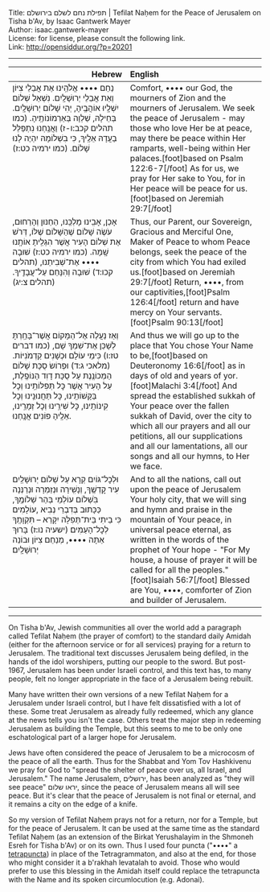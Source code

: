 <html>
<head></head>
<body>
Title: תפילת נחם לשלם בירושלם | Tefilat Naḥem for the Peace of Jerusalem on Tisha b'Av, by Isaac Gantwerk Mayer<br />
Author: isaac.gantwerk-mayer<br />
License: for license, please consult the following link.<br />
Link: <a href="http://opensiddur.org/?p=20201">http://opensiddur.org/?p=20201</a>
<p />
<hr />

<table style="margin-left: auto;margin-right: auto;" class="draggable">
<thead><tr><th id="x" style="text-align: right;">Hebrew</th><th style="text-align: left;">English</th></tr></thead>
<tbody>
<tr><td style="vertical-align:top;" width="46%">
<div class="liturgy"><span lang="he">
נַחֵם •••• אֱלֹהֵֽינוּ 
אֶת אֲבֵלֵי צִיּוֹן 
וְאֵת אֲבֵלֵי יְרוּשָׁלָֽיִם. 
נִשְׁאַל שְׁלוֹם יְרוּשָׁלָֽיִם‪.‬ 
יִשְׁלָֽיוּ אוֹהֲבֶֽיהָ, 
יְהִי שָׁלוֹם בְּחֵילָהּ, 
שַׁלְוָה בְּאַרְמוֹנוֹתֶֽיהָ. <span class="citation">(כמו תהלים קכב:ו-ז)</span>
וַאֲנַֽחְנוּ נִתְפַּלֵּל בַעֲדָהּ אֵלֶֽיךָ, 
כִּי בִשְׁלוֹמָהּ יִהְיֶה לָנוּ שָׁלוֹם. <span class="citation">(כמו ירמיה כט:ז)</span>
</span></div></td>
 
<td style="vertical-align:top;" width="53%">
<div class="english">
Comfort, ‪•••• our God, 
the mourners of Zion 
and the mourners of Jerusalem. 
We seek the peace of Jerusalem - 
may those who love Her be at peace, 
may there be peace within Her ramparts, 
well-being within Her palaces.[foot]based on Psalm 122:6-7[/foot]
As for us, we pray for Her sake to You, 
for in Her peace will be peace for us.[foot]based on Jeremiah 29:7[/foot] 
</div></td></tr>


<tr><td style="vertical-align:top;" width="46%">
<div class="liturgy"><span lang="he">
אָכֵן, אָבִֽינוּ מָלְכֵּֽנוּ, הַחַנּוּן וְהָרַחוּם, 
עֹשֶׂה שָׁלוֹם שֶׁהַשָּׁלוֹם שֶׁלּוֹ, 
דְּרֹשׁ אֶת שְׁלוֹם הָעִיר אֲשֶׁר הִגְלֵֽיתָ אוֹתָֽנוּ שָֽׁמָּה. <span class="citation">(כמו ירמיה כט:ז)</span>
שׁוּבָה •••• אֶת־שְׁבִיתֵנוּ, <span class="citation">(תהלים קכו:ד)</span>
שׁוּבָה וְהִנָּחֵם עַל־עֲבָדֶֽיךָ. <span class="citation">(תהלים צ:יג)</span>
</span></div></td>
 
<td style="vertical-align:top;" width="53%">
<div class="english">
Thus, our Parent, our Sovereign, Gracious and Merciful One, 
Maker of Peace to whom Peace belongs, 
seek the peace of the city from which You had exiled us.[foot]based on Jeremiah 29:7[/foot] 
Return, ‪••••, from our captivities,[foot]Psalm 126:4[/foot]
return and have mercy on Your servants.[foot]Psalm 90:13[/foot]
</div></td></tr>


<tr><td style="vertical-align:top;" width="46%">
<div class="liturgy"><span lang="he">
וְאַז נַעֲלֶה אֶל־הַמָּקוֹם אֲשֶׁר־בָּחַֽרְתָּ לְשָׁכֵּן אֶת־שִׁמְךָ שָׁם, <span class="citation">(כמו דברים טז:ו)</span>
כִּימֵי עוֹלָם וּכְשָׁנִים קַדְמֹנִיּוֹת. <span class="citation">(מלאכי ג:ד)</span>
וּפְרוֹשׂ סֻכָּת שָׁלוֹם הַמְּכוֹנֶֽנֶת 
עַל סֻכָּת דָוִד הַנּוֹפֶֽלֶת, 
עַל הָעִיר אֲשֶׁר כׇּל תְּפִלּוֹתֵֽינוּ וְכׇל בַּקָּשׁוֹתֵֽינוּ, 
כׇּל תַּחֲנוּנֵֽינוּ וְכׇל קִינוֹתֵֽינוּ, 
כׇּל שִׁירֵֽינוּ וְכׇל זְמָרֵֽינוּ, 
אֵלֶֽיהָ פּוֹנִים אֲנָֽחְנוּ. 
</span></div></td>
 
<td style="vertical-align:top;" width="53%">
<div class="english">
And thus we will go up to the place that You chose Your Name to be,[foot]based on Deuteronomy 16:6[/foot] 
as in days of old and years of yor.[foot]Malachi 3:4[/foot] 
And spread the established sukkah of Your peace 
over the fallen sukkah of David, 
over the city to which all our prayers and all our petitions, 
all our supplications and all our lamentations, 
all our songs and all our hymns, 
to Her we face. 
</div></td></tr>


<tr><td style="vertical-align:top;" width="46%">
<div class="liturgy"><span lang="he">
וּלְכׇל־גּוֹיִם 
קְרָא עַל שְׁלוֹם יְרוּשָׁלַֽיִם עִיר קׇדְשֶֽׁךָ, 
וְנָשִֽׁירָה וּנְזַמְּרָה וּנְרַנְּנָה בְּהַר שְׁלוֹמֶֽךָ‪,‬ 
בִֹּשְׁלוֹם עוֹלְמֵי עוֹלָמִים‎, 
כַּכָּתוּב בְּדִבְרֵי נְבִיא תִּקְוָתֶֽךָ‎ – 
כִּי בֵיתִי בֵּית־תְּפִלָּה יִקָּרֵא לְכׇל־הָעַמִּים׃ <span class="citation">(ישעיה נו:ז)</span> 
בָּרוּךְ אַתָּה ••••, מְנַחֵם צִיּוֹן וּבוֹנֵה יְרוּשָׁלָֽיִם׃ 
</span></div></td>
 
<td style="vertical-align:top;" width="53%">
<div class="english">
And to all the nations, 
call out upon the peace of Jerusalem Your holy city, 
that we will sing and hymn and praise in the mountain of Your peace, 
in universal peace eternal, 
as written in the words of the prophet of Your hope - 
"For My house, a house of prayer it will be called for all the peoples."[foot]Isaiah 56:7[/foot]
Blessed are You, ‪••••, comforter of Zion and builder of Jerusalem.
</div></td></tr>
</tbody></table>

<hr />

On Tisha b'Av, Jewish communities all over the world add a paragraph called Tefilat Naḥem (the prayer of comfort) to the standard daily Amidah (either for the afternoon service or for all services) praying for a return to Jerusalem. The traditional text discusses Jerusalem being defiled, in the hands of the idol worshipers, putting our people to the sword. But post-1967, Jerusalem has been under Israeli control, and this text has, to many people, felt no longer appropriate in the face of a Jerusalem being rebuilt.

Many have written their own versions of a new Tefilat Naḥem for a Jerusalem under Israeli control, but I have felt dissatisfied with a lot of these. Some treat Jerusalem as already fully redeemed, which any glance at the news tells you isn't the case. Others treat the major step in redeeming Jerusalem as building the Temple, but this seems to me to be only one eschatological part of a larger hope for Jerusalem.

Jews have often considered the peace of Jerusalem to be a microcosm of the peace of all the earth. Thus for the Shabbat and Yom Tov Hashkivenu we pray for God to "spread the shelter of peace over us, all Israel, and Jerusalem." The name Jerusalem, ירושלים, has been analyzed as "they will see peace" יראו שלום, since the peace of Jerusalem means all will see peace. But it's clear that the peace of Jerusalem is not final or eternal, and it remains a city on the edge of a knife.

So my version of Tefilat Naḥem prays not for a return, nor for a Temple, but for the peace of Jerusalem. It can be used at the same time as the standard Tefilat Naḥem (as an extension of the Birkat Yerushalayim in the Shmoneh Esreh for Tisha b'Av) or on its own. Thus I used four puncta ("‪••••" a <a href="https://en.wikipedia.org/wiki/Tetragrammaton#Dead_Sea_Scrolls">tetrapuncta</a>) in place of the Tetragrammaton, and also at the end, for those who might consider it a b'rakhah levatalah to avoid. Those who would prefer to use this blessing in the Amidah itself could replace the tetrapuncta with the Name and its spoken circumlocution (e.g. Adonai).
</body>
</html>